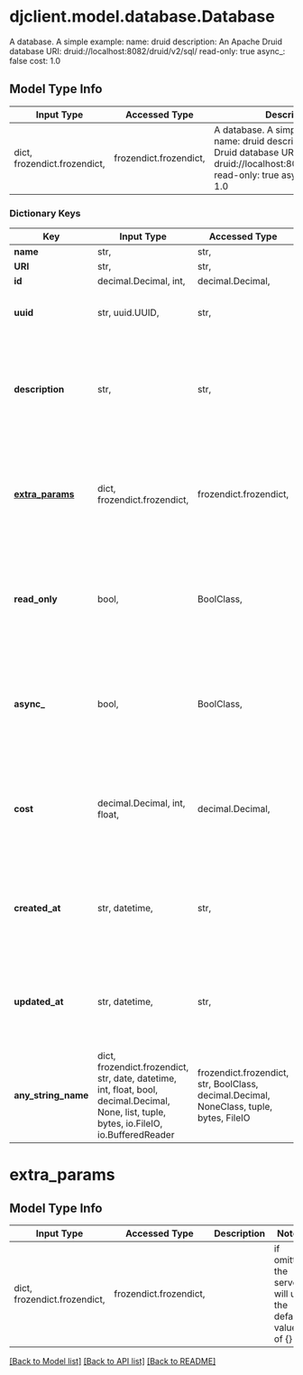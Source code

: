 # djclient.model.database.Database

A database.  A simple example:      name: druid     description: An Apache Druid database     URI: druid://localhost:8082/druid/v2/sql/     read-only: true     async_: false     cost: 1.0

## Model Type Info
Input Type | Accessed Type | Description | Notes
------------ | ------------- | ------------- | -------------
dict, frozendict.frozendict,  | frozendict.frozendict,  | A database.  A simple example:      name: druid     description: An Apache Druid database     URI: druid://localhost:8082/druid/v2/sql/     read-only: true     async_: false     cost: 1.0 | 

### Dictionary Keys
Key | Input Type | Accessed Type | Description | Notes
------------ | ------------- | ------------- | ------------- | -------------
**name** | str,  | str,  |  | 
**URI** | str,  | str,  |  | 
**id** | decimal.Decimal, int,  | decimal.Decimal,  |  | [optional] 
**uuid** | str, uuid.UUID,  | str,  |  | [optional] value must be a uuid
**description** | str,  | str,  |  | [optional] if omitted the server will use the default value of ""
**[extra_params](#extra_params)** | dict, frozendict.frozendict,  | frozendict.frozendict,  |  | [optional] if omitted the server will use the default value of {}
**read_only** | bool,  | BoolClass,  |  | [optional] if omitted the server will use the default value of True
**async_** | bool,  | BoolClass,  |  | [optional] if omitted the server will use the default value of False
**cost** | decimal.Decimal, int, float,  | decimal.Decimal,  |  | [optional] if omitted the server will use the default value of 1.0
**created_at** | str, datetime,  | str,  |  | [optional] value must conform to RFC-3339 date-time
**updated_at** | str, datetime,  | str,  |  | [optional] value must conform to RFC-3339 date-time
**any_string_name** | dict, frozendict.frozendict, str, date, datetime, int, float, bool, decimal.Decimal, None, list, tuple, bytes, io.FileIO, io.BufferedReader | frozendict.frozendict, str, BoolClass, decimal.Decimal, NoneClass, tuple, bytes, FileIO | any string name can be used but the value must be the correct type | [optional]

# extra_params

## Model Type Info
Input Type | Accessed Type | Description | Notes
------------ | ------------- | ------------- | -------------
dict, frozendict.frozendict,  | frozendict.frozendict,  |  | if omitted the server will use the default value of {}

[[Back to Model list]](../../README.md#documentation-for-models) [[Back to API list]](../../README.md#documentation-for-api-endpoints) [[Back to README]](../../README.md)

